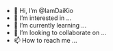- 👋 Hi, I’m @IamDaiKio
- 👀 I’m interested in ...
- 🌱 I’m currently learning ...
- 💞️ I’m looking to collaborate on ...
- 📫 How to reach me ...

<!---
IamDaiKio/IamDaiKio is a ✨ special ✨ repository because its `README.md` (this file) appears on your GitHub profile.
You can click the Preview link to take a look at your changes.
--->
